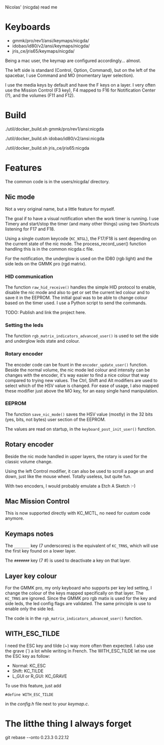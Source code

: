 Nicolas' (nicgda) read me

# Keyboards

- gmmk/pro/rev1/ansi/keymaps/nicgda/
- idobao/id80/v2/ansi/keymaps/nicgda/
- jris_ce/jris65/keymaps/nicgda/

Being a mac user, the keymap are configured accordingly... almost.

The left side is standard (Control, Option, Command), but on the left of the
spacebar, I use Command and MO (momentary layer selection).

I use the media keys by default and have the F keys on a layer. I very often
use the Mission Control (F3 key), F4 mapped to F16 for Notification Center (?),
and the volumes (F11 and F12).

# Build

./util/docker_build.sh gmmk/pro/rev1/ansi:nicgda

./util/docker_build.sh idobao/id80/v2/ansi:nicgda

./util/docker_build.sh jris_ce/jris65:nicgda

# Features

The common code is in the users/nicgda/ directory.

## Nic mode

Not a very original name, but a little feature for myself.

The goal if to have a visual notification when the work timer is running.
I use Timery and start/stop the timer (and many other things) using two
Shortcuts listening for F17 and F18.

Using a single custom keycode (`KC_NTGL`), the F17/F18 is sent depending on
the current state of the nic mode. The process_record_user() function
handling this is in the common nicgda.c file.

For the notification, the underglow is used on the ID80 (rgb light) and 
the side leds on the GMMK pro (rgd matrix).

### HID communication

The function `raw_hid_receive()` handles the simple HID protocol to enable,
disable the nic mode and also to get or set the current led colour and to
save it in the EEPROM.  The initial goal was to be able to change colour
based on the timer used.  I use a Python script to send the commands.

TODO: Publish and link the project here.

### Setting the leds

The function `rgb_matrix_indicators_advanced_user()` is used to set the
side and underglow leds state and colour.

### Rotary encoder

The encoder code can be fount in the `encoder_update_user()` function.
Beside the normal volume, the nic mode led colour and intensity can be
changes with the encoder, it's way easier to find a nice colour that way
compared to trying new values.
The Ctrl, Shift and Alt modifiers are used to select which of the HSV value
is changed. For ease of usage, I also mapped these modifier just above the
MO key, for an easy single hand manipulation.


### EEPROM

The function `save_nic_mode()` saves the HSV value (mostly) in the 32 bits
(yes, bits, not bytes) user section of the EEPROM.

The values are read on startup, in the `keyboard_post_init_user()` function.

## Rotary encoder

Beside the nic mode handled in upper layers, the rotary is used for the
classic volume change.

Using the left Control modifier, it can also be used to scroll a page un
and down, just like the mouse wheel. Totally useless, but quite fun.

With two encoders, I would probably emulate a Etch A Sketch :-)

## Mac Mission Control

This is now supported directly with KC_MCTL, no need for custom code anymore.

## Keymaps notes

The `_______` key (7 underscores) is the equivalent of `KC_TRNS`, which will use
the first key found on a lower layer.

The `#######` key (7 #) is used to deactivate a key on that layer.

## Layer key colour

For the GMMK pro, my only keyboard who supports per key led setting, I change the
colour of the keys mapped specifically on that layer. The `KC_TRNS` are ignored.
Since the GMMK pro rgb matix is used for the key and side leds, the led config
flags are validated. The same principle is use to enable only the side led.

The code is in the `rgb_matrix_indicators_advanced_user()` function.

## WITH_ESC_TILDE

I need the ESC key and tilde (~) way more often then expected. I also use the
grave (`) a lot while writing in French. The WITH_ESC_TILDE let me use the ESC
key as follow:
 - Normal: KC_ESC
 - Shift: KC_TILDE
 - L_GUI or R_GUI: KC_GRAVE
 
To use this feature, just add 

    #define WITH_ESC_TILDE
    
in the *config.h* file next to your *keymap.c*.

# The litthe thing I always forget

git rebase --onto 0.23.3 0.22.12

